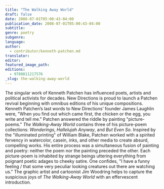 ```yaml
---
title: "The Walking Away World"
draft: false
date: 2008-07-01T05:00:43-04:00
publication_date: 2008-07-01T05:00:43-04:00
subtitle:
genre: poetry
subgenre:
language:
author:
  - contributor/kenneth-patchen.md
translator:
editor:
featured_image_path:
editions:
  - 9780811217576
_slug: the-walking-away-world
---
```


The singular work of Kenneth Patchen has influenced poets, artists and political activists for decades. New Directions is proud to launch a Patchen revival beginning with omnibus editions of his unique compositions. Kenneth Patchen’s last words to New Directions’ founder James Laughlin were, "When you find out which came first, the chicken or the egg, you write and tell me." Patchen answered the riddle by painting "picture-poems." _The Walking-Away World_ contains three of his picture-poem collections: _Wonderings_, _Hallelujah Anyway_, and _But Even So_. Inspired by the "illuminated printing" of William Blake, Patchen worked with a spirited fervency in watercolor, casein, inks, and other media to create absurd, compelling works. His entire process was a simultaneous fusion of painting and poetry: neither the poem nor the painting preceded the other. Each picture-poem is inhabited by strange beings uttering everything from poignant poetic adages to cheeky satire. One confides, "I have a funny feeling / that some very peculiar looking creatures out there are watching us." The graphic artist and cartoonist Jim Woodring helps to capture the suspicious joys of _The Walking-Away World_ with an effervescent introduction.

